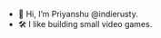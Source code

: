 - 👋 Hi, I’m Priyanshu @indierusty.
- 🛠️ I like building small video games.

<!---
indierusty/indierusty is a ✨ special ✨ repository because its `README.md` (this file) appears on your GitHub profile.
You can click the Preview link to take a look at your changes.
--->
